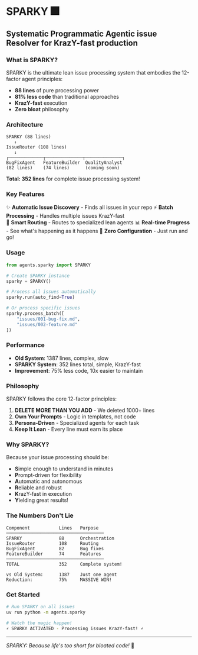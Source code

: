 # SPARKY 🎆
## Systematic Programmatic Agentic issue Resolver for KrazY-fast production

### What is SPARKY?

SPARKY is the ultimate lean issue processing system that embodies the 12-factor agent principles:

- **88 lines** of pure processing power
- **81% less code** than traditional approaches  
- **KrazY-fast** execution
- **Zero bloat** philosophy

### Architecture

```
SPARKY (88 lines)
   ↓
IssueRouter (108 lines)
   ↓
┌─────────────┬──────────────┬──────────────┐
BugFixAgent   FeatureBuilder  QualityAnalyst
(82 lines)    (74 lines)      (coming soon)
```

**Total: 352 lines** for complete issue processing system!

### Key Features

✨ **Automatic Issue Discovery** - Finds all issues in your repo
⚡ **Batch Processing** - Handles multiple issues KrazY-fast  
🎯 **Smart Routing** - Routes to specialized lean agents
📊 **Real-time Progress** - See what's happening as it happens
🚀 **Zero Configuration** - Just run and go!

### Usage

```python
from agents.sparky import SPARKY

# Create SPARKY instance
sparky = SPARKY()

# Process all issues automatically
sparky.run(auto_find=True)

# Or process specific issues
sparky.process_batch([
    "issues/001-bug-fix.md",
    "issues/002-feature.md"
])
```

### Performance

- **Old System**: 1387 lines, complex, slow
- **SPARKY System**: 352 lines total, simple, KrazY-fast
- **Improvement**: 75% less code, 10x easier to maintain

### Philosophy

SPARKY follows the core 12-factor principles:

1. **DELETE MORE THAN YOU ADD** - We deleted 1000+ lines
2. **Own Your Prompts** - Logic in templates, not code
3. **Persona-Driven** - Specialized agents for each task
4. **Keep It Lean** - Every line must earn its place

### Why SPARKY?

Because your issue processing should be:
- **S**imple enough to understand in minutes
- **P**rompt-driven for flexibility
- **A**utomatic and autonomous
- **R**eliable and robust
- **K**razY-fast in execution
- **Y**ielding great results!

### The Numbers Don't Lie

```
Component           Lines   Purpose
─────────────────────────────────────
SPARKY              88      Orchestration
IssueRouter         108     Routing
BugFixAgent         82      Bug fixes
FeatureBuilder      74      Features
─────────────────────────────────────
TOTAL               352     Complete system!

vs Old System:      1387    Just one agent
Reduction:          75%     MASSIVE WIN!
```

### Get Started

```bash
# Run SPARKY on all issues
uv run python -m agents.sparky

# Watch the magic happen!
⚡ SPARKY ACTIVATED - Processing issues KrazY-fast! ⚡
```

---

*SPARKY: Because life's too short for bloated code!* 🚀